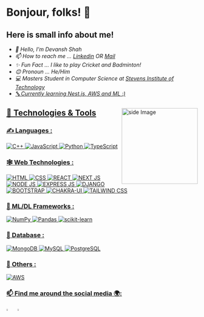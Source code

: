 # Bonjour, folks! 👋

## Here is small info about me!

<p><em>
  <ul>
  <li> 👋 Hello, I’m Devansh Shah</li>
  <li> 📫 How to reach me ... <a href="https://www.linkedin.com/in/devansh-shah-6162841a4/">Linkedin</a> OR <a href="mailto:devanshshah649@gmail.com">Mail</a> </li>
  <li> ✨ Fun Fact ... I like to play Cricket and Badminton!</li>
  <li> 😊 Pronoun ... He/Him </li>
  <li> 💻 Masters Student in Computer Science at <a href="https://www.stevens.edu/">Stevens Institute of Technology</li>
  <li> 🔤 Currently learning Nest.js, AWS and ML :) </li>
</ul> </em></p>

<img src="https://github.com/sciencepal/sciencepal/blob/master/assets/life_balance.gif" alt="side Image" align="right" width="200" height="auto" />

## 🔧 Technologies & Tools



### 	:writing_hand: Languages :
![C++](https://img.shields.io/badge/c++-%2300599C.svg?style=for-the-badge&logo=c%2B%2B&logoColor=white)
![JavaScript](https://img.shields.io/badge/javascript-%23323330.svg?style=for-the-badge&logo=javascript&logoColor=%23F7DF1E)
![Python](https://img.shields.io/badge/python-3670A0?style=for-the-badge&logo=python&logoColor=ffdd54)
![TypeScript](https://img.shields.io/badge/TypeScript-007ACC?style=for-the-badge&logo=typescript&logoColor=white)


### 🕸️ Web Technologies : 
![HTML](https://img.shields.io/badge/HTML5-E34F26?style=for-the-badge&logo=html5&logoColor=white)
![CSS](https://img.shields.io/badge/CSS3-1572B6?style=for-the-badge&logo=css3&logoColor=white)
![REACT](https://img.shields.io/badge/React-20232A?style=for-the-badge&logo=react&logoColor=61DAFB)
![NEXT JS](https://img.shields.io/badge/next%20js-000000?style=for-the-badge&logo=nextdotjs&logoColor=white)
![NODE JS](https://img.shields.io/badge/Node%20js-339933?style=for-the-badge&logo=nodedotjs&logoColor=white)
![EXPRESS JS](https://img.shields.io/badge/Express%20js-000000?style=for-the-badge&logo=express&logoColor=white)
![DJANGO](https://img.shields.io/badge/Django-092E20?style=for-the-badge&logo=django&logoColor=green)
![BOOTSTRAP](https://img.shields.io/badge/Bootstrap-563D7C?style=for-the-badge&logo=bootstrap&logoColor=white)
![CHAKRA-UI](https://img.shields.io/badge/Chakra--UI-319795?style=for-the-badge&logo=chakra-ui&logoColor=white)
![TAILWIND CSS](https://img.shields.io/badge/Tailwind_CSS-38B2AC?style=for-the-badge&logo=tailwind-css&logoColor=white)


### :mechanical_arm: ML/DL Frameworks :
![NumPy](https://img.shields.io/badge/numpy-%23013243.svg?style=for-the-badge&logo=numpy&logoColor=white)
![Pandas](https://img.shields.io/badge/pandas-%23150458.svg?style=for-the-badge&logo=pandas&logoColor=white)
![scikit-learn](https://img.shields.io/badge/scikit--learn-%23F7931E.svg?style=for-the-badge&logo=scikit-learn&logoColor=white)





### 	:floppy_disk: Database :
![MongoDB](https://img.shields.io/badge/MongoDB-%234ea94b.svg?style=for-the-badge&logo=mongodb&logoColor=white)
![MySQL](https://img.shields.io/badge/mysql-%2300f.svg?style=for-the-badge&logo=mysql&logoColor=white)
![PostgreSQL](https://img.shields.io/badge/PostgreSQL-316192?style=for-the-badge&logo=postgresql&logoColor=white)





### 🚀 Others :
![AWS](https://img.shields.io/badge/AWS-%23FF9900.svg?style=for-the-badge&logo=amazon-aws&logoColor=white)

### 📫 Find me around the social media 🌍:
   
 [<img src="https://img.icons8.com/color/48/000000/linkedin.png" width="3.5%"/>](https://www.linkedin.com/in/devansh-shah-6162841a4/)  &nbsp;
 <a href="mailto:devanshshah649@gmail.com"> <img src="https://img.icons8.com/fluent/48/000000/gmail.png" width="3.5%"/>


<!-- 
### &#x1f4c8; GitHub Stats
<a href="#">
<img align="center" src="https://github-readme-stats.vercel.app/api/top-langs/?username=dev270201&hide=java,html,tex&title_color=ffffff&text_color=c9cacc&icon_color=2bbc8a&bg_color=1d1f21&langs_count=3" />
</a>
<a href="#">
  <img align="center" src="https://github-readme-stats.vercel.app/api?username=dev270201&show_icons=true&line_height=27&count_private=true&title_color=ffffff&text_color=c9cacc&icon_color=2bbc8a&bg_color=1d1f21" alt="Devansh's GitHub Stats" />
</a> 
<--!>


